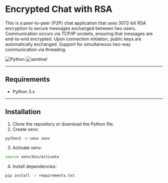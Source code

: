 # Encrypted Chat with RSA

This is a peer-to-peer (P2P) chat application that uses 3072-bit RSA encryption to secure messages exchanged between two users. Communication occurs via TCP/IP sockets, ensuring that messages are end-to-end encrypted. Upon connection initiation, public keys are automatically exchanged. Support for simultaneous two-way communication via threading.


![Python](https://img.shields.io/badge/Python-3776AB?style=flat&logo=python&logoColor=white)
![sentinel](./phantom-chat/assets/phantom-chat.png)

---

## Requirements

- Python 3.x

---

## Installation

1. Clone the repository or download the Python file.
2. Create venv:
```bash
python3 -m venv venv
```
3. Activate venv:
```bash
source venv/bin/activate
```
4. Install dependencies:
```bash
pip install -r requirements.txt
```